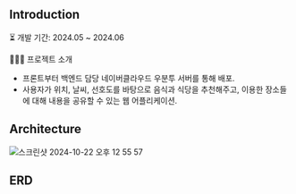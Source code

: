 ## Introduction

⏳ 개발 기간: 2024.05 ~ 2024.06

👨🏻‍💻 프로젝트 소개
  - 프론트부터 백엔드 담당 네이버클라우드 우분투 서버를 통해 배포.
  - 사용자가 위치, 날씨, 선호도를 바탕으로 음식과 식당을 추천해주고, 이용한 장소들에 대해 내용을 공유할 수 있는 웹 어플리케이션.

## Architecture
![스크린샷 2024-10-22 오후 12 55 57](https://github.com/user-attachments/assets/55c30c96-8801-48c0-abbc-e17aa6b0a52f)

## ERD
